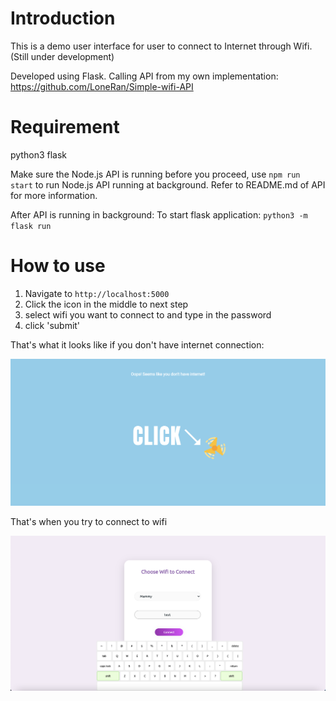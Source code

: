 # Introduction
This is a demo user interface for user to connect to Internet through Wifi. (Still under development)

Developed using Flask. Calling API from my own implementation: https://github.com/LoneRan/Simple-wifi-API

# Requirement
python3
flask

Make sure the Node.js API is running before you proceed, use `npm run start` to run Node.js API running at background. Refer to README.md of API for more information.

After API is running in background:
To start flask application: `python3 -m flask run`

# How to use
1. Navigate to `http://localhost:5000`
2. Click the icon in the middle to next step
3. select wifi you want to connect to and type in the password
4. click 'submit'


That's what it looks like if you don't have internet connection:

![Homepage](static/images/homepage.png)

That's when you try to connect to wifi

![Wifi](static/images/choosewifi.png)